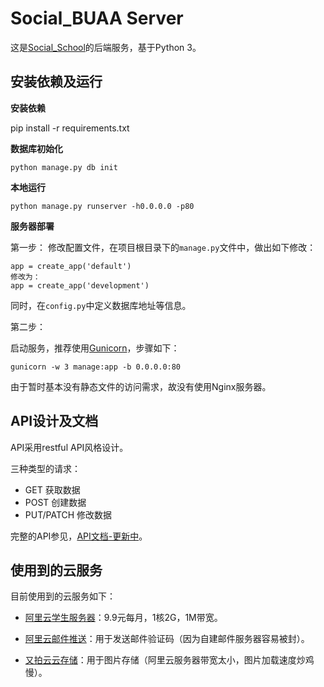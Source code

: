 Social_BUAA Server
========

这是[Social_School](https://github.com/fondoger/Social_School)的后端服务，基于Python 3。


安装依赖及运行
-------

**安装依赖**

pip install -r requirements.txt


**数据库初始化**

```
python manage.py db init
```

**本地运行**

```
python manage.py runserver -h0.0.0.0 -p80
```

**服务器部署**


第一步：
修改配置文件，在项目根目录下的`manage.py`文件中，做出如下修改：
```
app = create_app('default')
修改为：
app = create_app('development')

```

同时，在`config.py`中定义数据库地址等信息。

第二步：

启动服务，推荐使用[Gunicorn](http://gunicorn.org/)，步骤如下：

```
gunicorn -w 3 manage:app -b 0.0.0.0:80
```

由于暂时基本没有静态文件的访问需求，故没有使用Nginx服务器。

API设计及文档
-------

API采用restful API风格设计。

三种类型的请求：

* GET 获取数据
* POST 创建数据
* PUT/PATCH 修改数据

完整的API参见，[API文档-更新中](https://documenter.getpostman.com/view/2780787/RWMBQAJU#1cbc7b44-0da7-74c2-635e-0efd45567f90)。


使用到的云服务
-------

目前使用到的云服务如下：

* [阿里云学生服务器](https://promotion.aliyun.com/ntms/campus2017.html)：9.9元每月，1核2G，1M带宽。

* [阿里云邮件推送](https://www.aliyun.com/)：用于发送邮件验证码（因为自建邮件服务器容易被封）。

* [又拍云云存储](https://www.upyun.com/)：用于图片存储（阿里云服务器带宽太小，图片加载速度炒鸡慢）。




